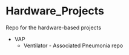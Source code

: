 # Hardware_Projects
Repo for the hardware-based projects
- VAP
  - Ventilator - Associated Pneumonia repo
